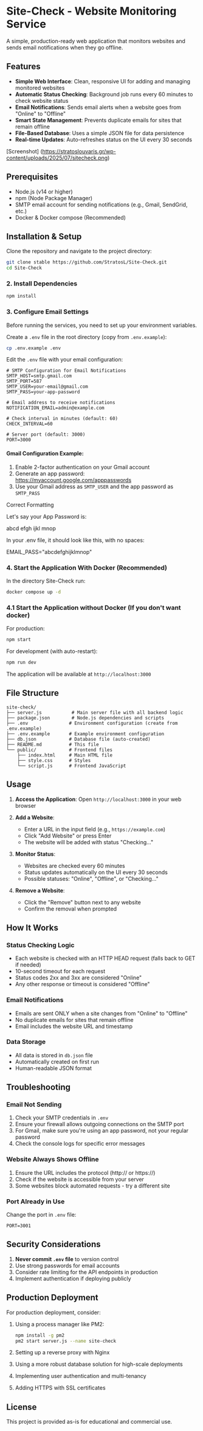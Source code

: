 # Site-Check - Website Monitoring Service

A simple, production-ready web application that monitors websites and sends email notifications when they go offline.

## Features

- **Simple Web Interface**: Clean, responsive UI for adding and managing monitored websites
- **Automatic Status Checking**: Background job runs every 60 minutes to check website status
- **Email Notifications**: Sends email alerts when a website goes from "Online" to "Offline"
- **Smart State Management**: Prevents duplicate emails for sites that remain offline
- **File-Based Database**: Uses a simple JSON file for data persistence
- **Real-time Updates**: Auto-refreshes status on the UI every 30 seconds

[Screenshot] (https://stratoslouvaris.gr/wp-content/uploads/2025/07/sitecheck.png)

## Prerequisites

- Node.js (v14 or higher)
- npm (Node Package Manager)
- SMTP email account for sending notifications (e.g., Gmail, SendGrid, etc.)
- Docker & Docker compose (Recommended)

## Installation & Setup

Clone the repository and navigate to the project directory:
```bash
git clone stable https://github.com/StratosL/Site-Check.git
cd Site-Check
```

### 2. Install Dependencies

```bash
npm install
```

### 3. Configure Email Settings

Before running the services, you need to set up your environment variables.

Create a `.env` file in the root directory (copy from `.env.example`):

```bash
cp .env.example .env
```

Edit the `.env` file with your email configuration:

```env
# SMTP Configuration for Email Notifications
SMTP_HOST=smtp.gmail.com
SMTP_PORT=587
SMTP_USER=your-email@gmail.com
SMTP_PASS=your-app-password

# Email address to receive notifications
NOTIFICATION_EMAIL=admin@example.com

# Check interval in minutes (default: 60)
CHECK_INTERVAL=60

# Server port (default: 3000)
PORT=3000
```

#### Gmail Configuration Example:
1. Enable 2-factor authentication on your Gmail account
2. Generate an app password: https://myaccount.google.com/apppasswords
3. Use your Gmail address as `SMTP_USER` and the app password as `SMTP_PASS`

Correct Formatting

Let's say your App Password is:

abcd efgh ijkl mnop

In your .env file, it should look like this, with no spaces:

EMAIL_PASS="abcdefghijklmnop"


### 4. Start the Application With Docker (Recommended)

In the directory Site-Check run: 
```bash
docker compose up -d
```

### 4.1 Start the Application without Docker (If you don't want docker)

For production:
```bash
npm start
```

For development (with auto-restart):
```bash
npm run dev
```

The application will be available at `http://localhost:3000`

## File Structure

```
site-check/
├── server.js           # Main server file with all backend logic
├── package.json        # Node.js dependencies and scripts
├── .env               # Environment configuration (create from .env.example)
├── .env.example       # Example environment configuration
├── db.json            # Database file (auto-created)
├── README.md          # This file
└── public/            # Frontend files
    ├── index.html     # Main HTML file
    ├── style.css      # Styles
    └── script.js      # Frontend JavaScript
```

## Usage

1. **Access the Application**: Open `http://localhost:3000` in your web browser

2. **Add a Website**: 
   - Enter a URL in the input field (e.g., `https://example.com`)
   - Click "Add Website" or press Enter
   - The website will be added with status "Checking..."

3. **Monitor Status**:
   - Websites are checked every 60 minutes
   - Status updates automatically on the UI every 30 seconds
   - Possible statuses: "Online", "Offline", or "Checking..."

4. **Remove a Website**:
   - Click the "Remove" button next to any website
   - Confirm the removal when prompted

## How It Works

### Status Checking Logic
- Each website is checked with an HTTP HEAD request (falls back to GET if needed)
- 10-second timeout for each request
- Status codes 2xx and 3xx are considered "Online"
- Any other response or timeout is considered "Offline"

### Email Notifications
- Emails are sent ONLY when a site changes from "Online" to "Offline"
- No duplicate emails for sites that remain offline
- Email includes the website URL and timestamp

### Data Storage
- All data is stored in `db.json` file
- Automatically created on first run
- Human-readable JSON format

## Troubleshooting

### Email Not Sending
1. Check your SMTP credentials in `.env`
2. Ensure your firewall allows outgoing connections on the SMTP port
3. For Gmail, make sure you're using an app password, not your regular password
4. Check the console logs for specific error messages

### Website Always Shows Offline
1. Ensure the URL includes the protocol (http:// or https://)
2. Check if the website is accessible from your server
3. Some websites block automated requests - try a different site

### Port Already in Use
Change the port in `.env` file:
```env
PORT=3001
```

## Security Considerations

1. **Never commit `.env` file** to version control
2. Use strong passwords for email accounts
3. Consider rate limiting for the API endpoints in production
4. Implement authentication if deploying publicly

## Production Deployment

For production deployment, consider:

1. Using a process manager like PM2:
   ```bash
   npm install -g pm2
   pm2 start server.js --name site-check
   ```

2. Setting up a reverse proxy with Nginx

3. Using a more robust database solution for high-scale deployments

4. Implementing user authentication and multi-tenancy

5. Adding HTTPS with SSL certificates

## License

This project is provided as-is for educational and commercial use.
